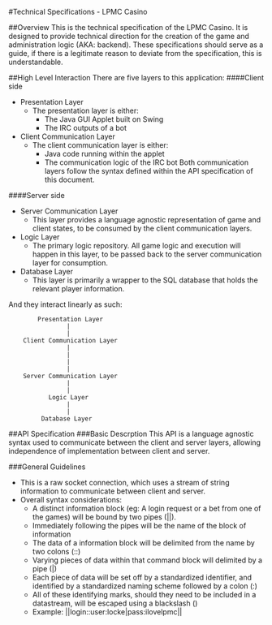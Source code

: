 #Technical Specifications - LPMC Casino

##Overview
This is the technical specification of the LPMC Casino. It is designed to provide technical direction for the creation
of the game and administration logic (AKA: backend). These specifications should serve as a guide, if there is a
legitimate reason to deviate from the specification, this is understandable. 

##High Level Interaction
There are five layers to this application:
####Client side
- Presentation Layer
    - The presentation layer is either:
        - The Java GUI Applet built on Swing
        - The IRC outputs of a bot
- Client Communication Layer
    - The client communication layer is either:
        - Java code running within the applet
        - The communication logic of the IRC bot
    Both communication layers follow the syntax defined within the API specification of this document.

####Server side
- Server Communication Layer
    - This layer provides a language agnostic representation of game and client states, to be consumed by the client
    communication layers.
- Logic Layer
    - The primary logic repository. All game logic and execution will happen in this layer, to be passed back to the
    server communication layer for consumption.
- Database Layer
    - This layer is primarily a wrapper to the SQL database that holds the relevant player information.

And they interact linearly as such:

            Presentation Layer
                    |
                    |
        Client Communication Layer
                    |
                    |
                    |
                    |
        Server Communication Layer            
                    |
                    |
               Logic Layer
                    |
                    |
             Database Layer

##API Specification
###Basic Descrption
This API is a language agnostic syntax used to communicate between the client and server layers, allowing independence
of implementation between client and server. 

###General Guidelines
- This is a raw socket connection, which uses a stream of string information to communicate between client and server.
- Overall syntax considerations:
    - A distinct information block (eg: A login request or a bet from one of the games) will be bound by two pipes (||).
    - Immediately following the pipes will be the name of the block of information
    - The data of a information block will be delimited from the name by two colons (::)
    - Varying pieces of data within that command block will delimited by a pipe (|)
    - Each piece of data will be set off by a standardized identifier, and identified by a standardized naming 
    scheme followed by a colon (:) 
    - All of these identifying marks, should they need to be included in a datastream, will be escaped using a 
    blackslash (\)
    - Example: ||login::user:locke|pass:ilovelpmc||